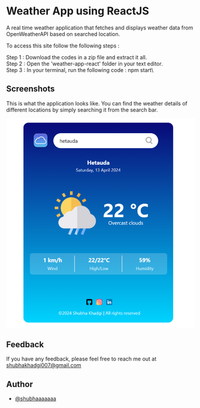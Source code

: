 # Weather App using ReactJS
A real time weather application that fetches and displays weather data from OpenWeatherAPI based on searched location.
 
 To access this site follow the following steps :
 
 Step 1 : Download the codes in a zip file and extract it all.\
 Step 2 : Open the 'weather-app-react' folder in your text editor.\
 Step 3 : In your terminal, run the following code : npm start\
 
 ## Screenshots
This is what the application looks like. You can find the weather details of different locations by simply searching it from the search bar.

![App Screenshot](https://github.com/shubhaaaaaaa/weather-app-react/blob/main/src/Components/assets/screenshots/App%20Screenshot.png)
 
## Feedback

If you have any feedback, please feel free to reach me out at shubhakhadgi007@gmail.com


## Author

- [@shubhaaaaaaa](https://www.github.com/shubhaaaaaaa)
